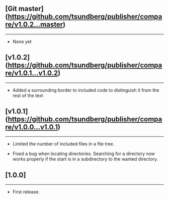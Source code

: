 ## [Git master] (https://github.com/tsundberg/publisher/compare/v1.0.2...master)
-----------------------------
* None yet

## [v1.0.2] (https://github.com/tsundberg/publisher/compare/v1.0.1...v1.0.2)
-----------------------------
* Added a surrounding border to included code to distinguish it from the rest of the text


## [v1.0.1] (https://github.com/tsundberg/publisher/compare/v1.0.0...v1.0.1)
-----------------------------
* Limited the number of included files in a file tree.

* Fixed a bug when locating directories. Searching for a directory now works properly if the start
  is in a subdirectory to the wanted directory.

## [1.0.0]
-----------------------------
* First release.
